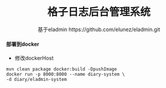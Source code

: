 <h1 style="text-align: center">格子日志后台管理系统</h1>
<div style="text-align: center">
基于eladmin https://github.com/elunez/eladmin.git
</div>


#### 部署到docker 
- 修改dockerHost
```shell script
mvn clean package docker:build -DpushImage
docker run -p 8000:8000 --name diary-system \
-d diary/eladmin-system 
```
